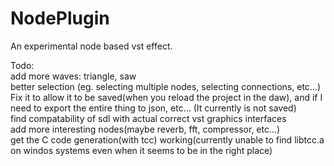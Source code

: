 # NodePlugin
An experimental node based vst effect.

Todo:<br>
add more waves: triangle, saw<br>
better selection (eg. selecting multiple nodes, selecting connections, etc...)<br>
Fix it to allow it to be saved(when you reload the project in the daw), and if I need to export the entire thing to json, etc... (It currently is not saved)<br>
find compatability of sdl with actual correct vst graphics interfaces<br>
add more interesting nodes(maybe reverb, fft, compressor, etc...)<br>
get the C code generation(with tcc) working(currently unable to find libtcc.a on windos systems even when it seems to be in the right place)<br>
